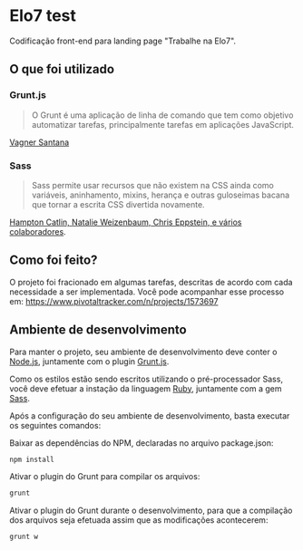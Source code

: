 # Elo7 test

Codificação front-end para landing page "Trabalhe na Elo7".

## O que foi utilizado

### Grunt.js

> O Grunt é uma aplicação de linha de comando que tem como objetivo automatizar tarefas, principalmente tarefas em aplicações JavaScript.

[Vagner Santana](http://tableless.com.br/grunt-voce-deveria-estar-usando/)

### Sass

> Sass permite usar recursos que não existem na CSS ainda como variáveis, aninhamento, mixins, herança e outras guloseimas bacana que tornar a escrita CSS divertida novamente.

[Hampton Catlin, Natalie Weizenbaum, Chris Eppstein, e vários colaboradores](http://sass-lang.com/guide).

## Como foi feito?

O projeto foi fracionado em algumas tarefas, descritas de acordo com cada necessidade a ser implementada. Você pode acompanhar esse processo em: https://www.pivotaltracker.com/n/projects/1573697

## Ambiente de desenvolvimento

Para manter o projeto, seu ambiente de desenvolvimento deve conter o [Node.js](https://nodejs.org/en/download/), juntamente com o plugin [Grunt.js](http://gruntjs.com/getting-started).

Como os estilos estão sendo escritos utilizando o pré-processador Sass, você deve efetuar a instação da linguagem [Ruby](https://www.ruby-lang.org/pt/downloads/), juntamente com a gem [Sass](http://sass-lang.com/install).

Após a configuração do seu ambiente de desenvolvimento, basta executar os seguintes comandos:

Baixar as dependências do NPM, declaradas no arquivo package.json:

```bash
npm install
```

Ativar o plugin do Grunt para compilar os arquivos:

```bash
grunt
```

Ativar o plugin do Grunt durante o desenvolvimento, para que a compilação dos arquivos seja efetuada assim que as modificações acontecerem:

```bash
grunt w
```
